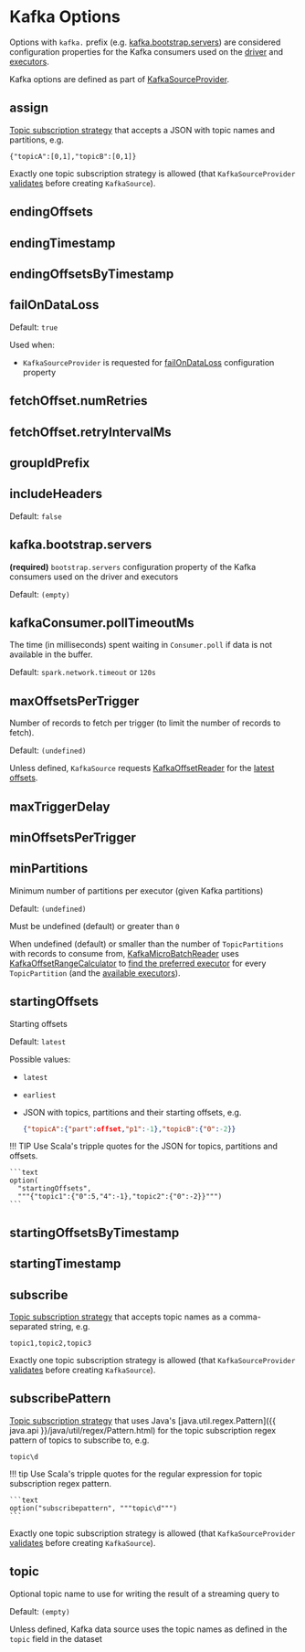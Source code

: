 # Kafka Options

Options with `kafka.` prefix (e.g. [kafka.bootstrap.servers](#kafka.bootstrap.servers)) are considered configuration properties for the Kafka consumers used on the [driver](KafkaSourceProvider.md#kafkaParamsForDriver) and [executors](KafkaSourceProvider.md#kafkaParamsForExecutors).

Kafka options are defined as part of [KafkaSourceProvider](KafkaSourceProvider.md).

## <span id="assign"><span id="ASSIGN"> assign

[Topic subscription strategy](ConsumerStrategy.md#AssignStrategy) that accepts a JSON with topic names and partitions, e.g.

```text
{"topicA":[0,1],"topicB":[0,1]}
```

Exactly one topic subscription strategy is allowed (that `KafkaSourceProvider` [validates](KafkaSourceProvider.md#validateGeneralOptions) before creating `KafkaSource`).

## <span id="endingOffsets"><span id="ENDING_OFFSETS_OPTION_KEY"> endingOffsets

## <span id="endingTimestamp"><span id="ENDING_TIMESTAMP_OPTION_KEY"> endingTimestamp

## <span id="endingOffsetsByTimestamp"><span id="ENDING_OFFSETS_BY_TIMESTAMP_OPTION_KEY"> endingOffsetsByTimestamp

## <span id="failOnDataLoss"><span id="FAIL_ON_DATA_LOSS_OPTION_KEY"> failOnDataLoss

Default: `true`

Used when:

* `KafkaSourceProvider` is requested for [failOnDataLoss](KafkaSourceProvider.md#failOnDataLoss) configuration property

## <span id="fetchOffset.numRetries"><span id="FETCH_OFFSET_NUM_RETRY"> fetchOffset.numRetries

## <span id="fetchOffset.retryIntervalMs"><span id="FETCH_OFFSET_RETRY_INTERVAL_MS"> fetchOffset.retryIntervalMs

## <span id="groupIdPrefix"><span id="GROUP_ID_PREFIX"> groupIdPrefix

## <span id="includeHeaders"><span id="INCLUDE_HEADERS"> includeHeaders

Default: `false`

## <span id="kafka.bootstrap.servers"> kafka.bootstrap.servers

**(required)** `bootstrap.servers` configuration property of the Kafka consumers used on the driver and executors

Default: `(empty)`

## <span id="kafkaConsumer.pollTimeoutMs"><span id="pollTimeoutMs"><span id="CONSUMER_POLL_TIMEOUT"> kafkaConsumer.pollTimeoutMs

The time (in milliseconds) spent waiting in `Consumer.poll` if data is not available in the buffer.

Default: `spark.network.timeout` or `120s`

## <span id="maxOffsetsPerTrigger"><span id="MAX_OFFSET_PER_TRIGGER"> maxOffsetsPerTrigger

Number of records to fetch per trigger (to limit the number of records to fetch).

Default: `(undefined)`

Unless defined, `KafkaSource` requests [KafkaOffsetReader](KafkaSource.md#kafkaReader) for the [latest offsets](KafkaOffsetReader.md#fetchLatestOffsets).

## <span id="maxTriggerDelay"><span id="MAX_TRIGGER_DELAY"> maxTriggerDelay

## <span id="minOffsetsPerTrigger"><span id="MIN_OFFSET_PER_TRIGGER"> minOffsetsPerTrigger

## <span id="minPartitions"><span id="MIN_PARTITIONS_OPTION_KEY"> minPartitions

Minimum number of partitions per executor (given Kafka partitions)

Default: `(undefined)`

Must be undefined (default) or greater than `0`

When undefined (default) or smaller than the number of `TopicPartitions` with records to consume from, [KafkaMicroBatchReader](KafkaMicroBatchReader.md) uses [KafkaOffsetRangeCalculator](KafkaMicroBatchReader.md#rangeCalculator) to [find the preferred executor](KafkaOffsetRangeCalculator.md#getLocation) for every `TopicPartition` (and the [available executors](KafkaMicroBatchReader.md#getSortedExecutorList)).

## <span id="startingOffsets"><span id="STARTING_OFFSETS_OPTION_KEY"> startingOffsets

Starting offsets

Default: `latest`

Possible values:

* `latest`

* `earliest`

* JSON with topics, partitions and their starting offsets, e.g.

    ```json
    {"topicA":{"part":offset,"p1":-1},"topicB":{"0":-2}}
    ```

!!! TIP
    Use Scala's tripple quotes for the JSON for topics, partitions and offsets.

    ```text
    option(
      "startingOffsets",
      """{"topic1":{"0":5,"4":-1},"topic2":{"0":-2}}""")
    ```

## <span id="startingOffsetsByTimestamp"><span id="STARTING_OFFSETS_BY_TIMESTAMP_OPTION_KEY"> startingOffsetsByTimestamp

## <span id="startingTimestamp"><span id="STARTING_TIMESTAMP_OPTION_KEY"> startingTimestamp

## <span id="subscribe"><span id="SUBSCRIBE"> subscribe

[Topic subscription strategy](ConsumerStrategy.md#SubscribeStrategy) that accepts topic names as a comma-separated string, e.g.

```text
topic1,topic2,topic3
```

Exactly one topic subscription strategy is allowed (that `KafkaSourceProvider` [validates](KafkaSourceProvider.md#validateGeneralOptions) before creating `KafkaSource`).

## <span id="subscribePattern"><span id="SUBSCRIBE_PATTERN"> subscribePattern

[Topic subscription strategy](ConsumerStrategy.md#SubscribePatternStrategy) that uses Java's [java.util.regex.Pattern]({{ java.api }}/java/util/regex/Pattern.html) for the topic subscription regex pattern of topics to subscribe to, e.g.

```text
topic\d
```

!!! tip
    Use Scala's tripple quotes for the regular expression for topic subscription regex pattern.

    ```text
    option("subscribepattern", """topic\d""")
    ```

Exactly one topic subscription strategy is allowed (that `KafkaSourceProvider` [validates](KafkaSourceProvider.md#validateGeneralOptions) before creating `KafkaSource`).

## <span id="topic"><span id="TOPIC_OPTION_KEY"> topic

Optional topic name to use for writing the result of a streaming query to

Default: `(empty)`

Unless defined, Kafka data source uses the topic names as defined in the `topic` field in the dataset
